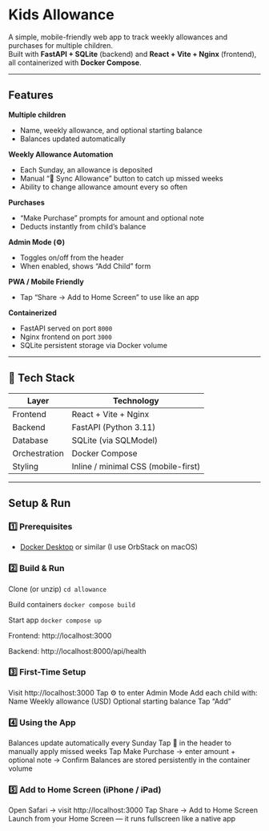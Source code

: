 # Kids Allowance

A simple, mobile-friendly web app to track weekly allowances and purchases for multiple children.  
Built with **FastAPI + SQLite** (backend) and **React + Vite + Nginx** (frontend), all containerized with **Docker Compose**.

---

## Features

**Multiple children**  
- Name, weekly allowance, and optional starting balance  
- Balances updated automatically

**Weekly Allowance Automation**  
- Each Sunday, an allowance is deposited  
- Manual “🔄 Sync Allowance” button to catch up missed weeks  
- Ability to change allowance amount every so often

**Purchases**  
- “Make Purchase” prompts for amount and optional note  
- Deducts instantly from child’s balance  

**Admin Mode (⚙️)**  
- Toggles on/off from the header  
- When enabled, shows “Add Child” form  

**PWA / Mobile Friendly**   
- Tap “Share → Add to Home Screen” to use like an app  

**Containerized**  
- FastAPI served on port `8000`  
- Nginx frontend on port `3000`  
- SQLite persistent storage via Docker volume  

---

## 🧱 Tech Stack

| Layer | Technology |
|-------|-------------|
| Frontend | React + Vite + Nginx |
| Backend | FastAPI (Python 3.11) |
| Database | SQLite (via SQLModel) |
| Orchestration | Docker Compose |
| Styling | Inline / minimal CSS (mobile-first) |

---

## Setup & Run

### 1️⃣ Prerequisites

- [Docker Desktop](https://www.docker.com/products/docker-desktop/) or similar (I use OrbStack on macOS) 

### 2️⃣ Build & Run

Clone (or unzip)
```cd allowance```

Build containers
```docker compose build```

Start app
```docker compose up```

Frontend: http://localhost:3000

Backend: http://localhost:8000/api/health

### 3️⃣ First-Time Setup
Visit http://localhost:3000
Tap ⚙️ to enter Admin Mode
Add each child with:
    Name
    Weekly allowance (USD)
    Optional starting balance
Tap “Add”

### 4️⃣ Using the App
Balances update automatically every Sunday
Tap 🔄 in the header to manually apply missed weeks
Tap Make Purchase → enter amount + optional note → Confirm
Balances are stored persistently in the container volume

### 5️⃣ Add to Home Screen (iPhone / iPad)
Open Safari → visit http://localhost:3000
Tap Share → Add to Home Screen
Launch from your Home Screen — it runs fullscreen like a native app
